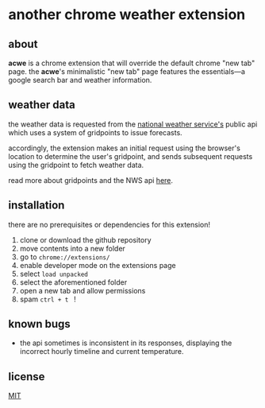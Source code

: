 # another chrome weather extension

## about

**acwe** is a chrome extension that will override the default chrome "new tab" page. the **acwe**'s minimalistic  "new tab" page features the essentials—a google search bar and weather information.

## weather data

the weather data is requested from the  [national weather service's](https://www.weather.gov) public api which uses a system of gridpoints to issue forecasts. 

accordingly, the extension makes an initial request using the browser's location to determine the user's gridpoint, and sends subsequent requests using the gridpoint to fetch weather data.

read more about gridpoints and the NWS api [here](https://weather-gov.github.io/api/gridpoints).

## installation
there are no prerequisites or dependencies for this extension!

 1. clone or download the github repository
 2. move contents into a new folder
 3. go to `chrome://extensions/`
 4. enable developer mode on the extensions page
 5. select `load unpacked`
 6. select the aforementioned folder
 7. open a new tab and allow permissions
 8. spam `ctrl + t ` !

## known bugs

 - the api sometimes is inconsistent in its responses, displaying the incorrect hourly timeline and current temperature.

## license
[MIT](https://choosealicense.com/licenses/mit/)
